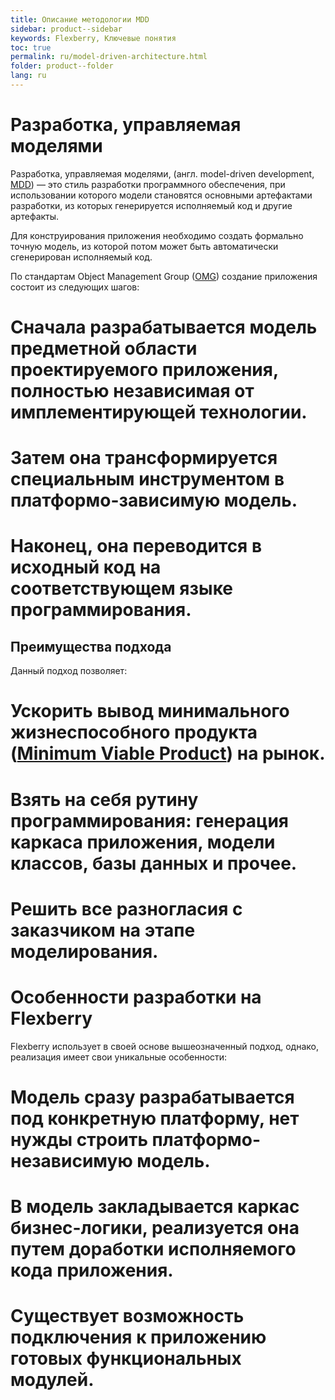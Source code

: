 ```yaml
---
title: Описание методологии MDD
sidebar: product--sidebar
keywords: Flexberry, Ключевые понятия
toc: true
permalink: ru/model-driven-architecture.html
folder: product--folder
lang: ru
---
```


# Разработка, управляемая моделями
Разработка, управляемая моделями, (англ. model-driven development, [MDD](http://ru.wikipedia.org/wiki/Model_Driven_Architecture)) — это стиль разработки программного обеспечения, при использовании которого модели становятся основными артефактами разработки, из которых генерируется исполняемый код и другие артефакты.

Для конструирования приложения необходимо создать формально точную модель, из которой потом может быть автоматически сгенерирован исполняемый код.

По стандартам Object Management Group ([OMG](http://ru.wikipedia.org/wiki/Object_Management_Group)) создание приложения состоит из следующих шагов:
# Сначала разрабатывается модель предметной области проектируемого приложения, полностью независимая от имплементирующей технологии.
# Затем она трансформируется специальным инструментом в платформо-зависимую модель.
# Наконец, она переводится в исходный код на соответствующем языке программирования.

## Преимущества подхода
Данный подход позволяет:
# Ускорить вывод минимального жизнеспособного продукта ([Minimum Viable Product](http://en.wikipedia.org/wiki/Minimum_viable_product)) на рынок.
# Взять на себя рутину программирования: генерация каркаса приложения, модели классов, базы данных и прочее.
# Решить все разногласия с заказчиком на этапе моделирования.


# Особенности разработки на Flexberry
Flexberry использует в своей основе вышеозначенный подход, однако, реализация имеет свои уникальные особенности:

# Модель сразу разрабатывается под конкретную платформу, нет нужды строить платформо-независимую модель.
# В модель закладывается каркас бизнес-логики, реализуется она путем доработки исполняемого кода приложения.
# Существует возможность подключения к приложению готовых функциональных модулей.

